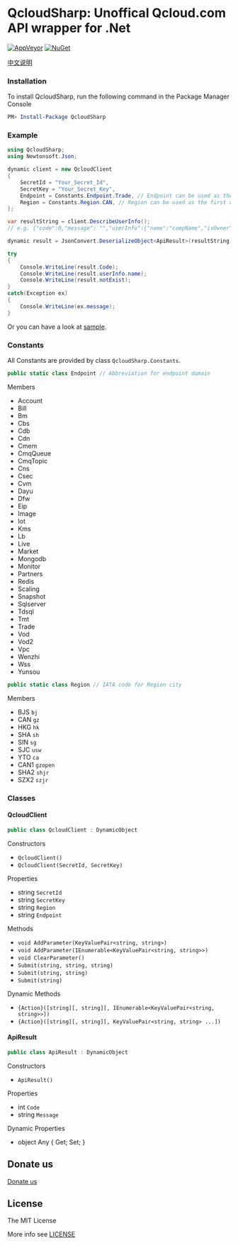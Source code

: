 QcloudSharp: Unoffical Qcloud.com API wrapper for .Net
===
[![AppVeyor](https://img.shields.io/appveyor/ci/7IN0SAN9/qcloudsharp.svg)](https://ci.appveyor.com/project/7IN0SAN9/qcloudsharp)
[![NuGet](https://img.shields.io/nuget/v/QcloudSharp.svg)](https://www.nuget.org/packages/QcloudSharp)

[中文说明](README.zh.md)

### Installation
To install QcloudSharp, run the following command in the Package Manager Console
```powershell
PM> Install-Package QcloudSharp
```

### Example
```csharp
using QcloudSharp;
using Newtonsoft.Json;

dynamic client = new QcloudClient
{
    SecretId = "Your_Secret_Id",
    SecretKey = "Your_Secret_Key",
    Endpoint = Constants.Endpoint.Trade, // Endpoint can be used as the first argument of Dynamic Methods
    Region = Constants.Region.CAN, // Region can be used as the first or second argument of Dynamic Methods
};

var resultString = client.DescribeUserInfo();
// e.g. {"code":0,"message": "","userInfo":{"name":"compName","isOwner":1,"mailStatus":1,"mail":"112233@qq.com","phone":"13811112222"}}

dynamic result = JsonConvert.DeserializeObject<ApiResult>(resultString);

try
{
    Console.WriteLine(result.Code);
    Console.WriteLine(result.userInfo.name);
    Console.WriteLine(result.notExist);
}
catch(Exception ex)
{
    Console.WriteLine(ex.message);
}
```

Or you can have a look at [sample](sample).

### Constants

All Constants are provided by class `QcloudSharp.Constants`.

```csharp
public static class Endpoint // Abbreviation for endpoint domain
```

Members
* Account
* Bill
* Bm
* Cbs
* Cdb
* Cdn
* Cmem
* CmqQueue
* CmqTopic
* Cns
* Csec
* Cvm
* Dayu
* Dfw
* Eip
* Image
* Iot
* Kms
* Lb
* Live
* Market
* Mongodb
* Monitor
* Partners
* Redis
* Scaling
* Snapshot
* Sqlserver
* Tdsql
* Tmt
* Trade
* Vod
* Vod2
* Vpc
* Wenzhi
* Wss
* Yunsou

```csharp
public static class Region // IATA code for Region city
```

Members
* BJS `bj`
* CAN `gz`
* HKG `hk`
* SHA `sh`
* SIN `sg`
* SJC `usw`
* YTO `ca`
* CAN1 `gzopen`
* SHA2 `shjr`
* SZX2 `szjr`

### Classes

#### QcloudClient

```csharp
public class QcloudClient : DynamicObject
```

Constructors
* `QcloudClient()`
* `QcloudClient(SecretId, SecretKey)`

Properties
* string `SecretId`
* string `SecretKey`
* string `Region`
* string `Endpoint`

Methods
* `void AddParameter(KeyValuePair<string, string>)`
* `void AddParameter(IEnumerable<KeyValuePair<string, string>>)`
* `void ClearParameter()`
* `Submit(string, string, string)`
* `Submit(string, string)`
* `Submit(string)`

Dynamic Methods
* `{Action}([string][, string][, IEnumerable<KeyValuePair<string, string>>])`
* `{Action}([string][, string][, KeyValuePair<string, string> ...])`

#### ApiResult

```csharp
public class ApiResult : DynamicObject
```

Constructors
* `ApiResult()`

Properties
* int `Code`
* string `Message`

Dynamic Properties
* object Any { Get; Set; }

## Donate us

[Donate us](https://7in0.me/#donate)

## License

The MIT License

More info see [LICENSE](LICENSE)
